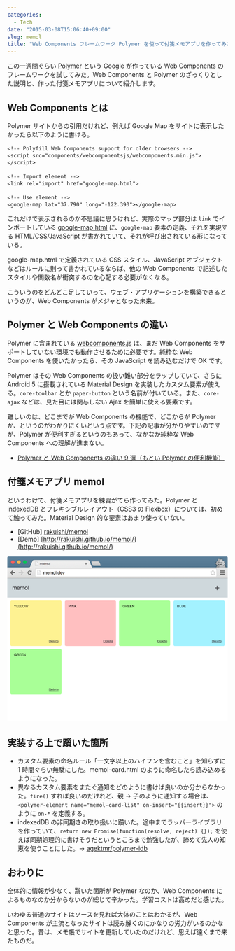 ```yaml
---
categories:
  - Tech
date: "2015-03-08T15:06:40+09:00"
slug: memol
title: "Web Components フレームワーク Polymer を使って付箋メモアプリを作ってみた"
---
```


この一週間ぐらい [Polymer](https://www.polymer-project.org/) という Google が作っている Web Components のフレームワークを試してみた。Web Components と Polymer のざっくりとした説明と、作った付箋メモアプリについて紹介します。

## Web Components とは

Polymer サイトからの引用だけれど、例えば Google Map をサイトに表示したかったら以下のように書ける。

    <!-- Polyfill Web Components support for older browsers -->
    <script src="components/webcomponentsjs/webcomponents.min.js"></script>

    <!-- Import element -->
    <link rel="import" href="google-map.html">

    <!-- Use element -->
    <google-map lat="37.790" long="-122.390"></google-map>

これだけで表示されるのか不思議に思うけれど、実際のマップ部分は `link` でインポートしている [google-map.html](https://github.com/GoogleWebComponents/google-map/blob/master/google-map.html) に、`google-map` 要素の定義、それを実現する HTML/CSS/JavaScript が書かれていて、それが呼び出されている形になっている。

google-map.html で定義されている CSS スタイル、JavaScript オブジェクトなどはルールに則って書かれているならば、他の Web Components で記述したスタイルや関数名が衝突するのを心配する必要がなくなる。

こういうのをどんどこ足していって、ウェブ・アプリケーションを構築できるというのが、Web Components がメジャとなった未来。

## Polymer と Web Components の違い

Polymer に含まれている [webcomponents.js](https://github.com/WebComponents/webcomponentsjs) は、まだ Web Components をサポートしていない環境でも動作させるために必要です。純粋な Web Components を使いたかったら、その JavaScript を読み込むだけで OK です。

Polymer はその Web Components の扱い難い部分をラップしていて、さらに Android 5 に搭載されている Material Design を実装したカスタム要素が使える。`core-toolbar` とか `paper-button` という名前が付いている。また、`core-ajax` などは、見た目には関与しない Ajax を簡単に使える要素です。

難しいのは、どこまでが Web Components の機能で、どこからが Polymer か、というのがわかりにくいという点です。下記の記事が分かりやすいのですが、Polymer が便利すぎるというのもあって、なかなか純粋な Web Components への理解が進まない。

- [Polymer と Web Components の違い 9 選（もとい Polymer の便利機能）](http://havelog.ayumusato.com/develop/webcomponents/e603-diff_of_polymer_and_webcomponents.html)

## 付箋メモアプリ memol

というわけで、付箋メモアプリを練習がてら作ってみた。Polymer と indexedDB とフレキシブルレイアウト（CSS3 の Flexbox）については、初めて触ってみた。Material Design 的な要素はあまり使っていない。

- [GitHub] [rakuishi/memol](https://github.com/rakuishi/memol)
- [Demo] [http://rakuishi.github.io/memol/](http://rakuishi.github.io/memol/)

<img alt="memol" src="https://raw.githubusercontent.com/rakuishi/static/master/images/memol.png">

## 実装する上で躓いた箇所

- カスタム要素の命名ルール「一文字以上のハイフンを含むこと」を知らずに 1 時間ぐらい無駄にした。memol-card.html のように命名したら読み込めるようになった。
- 異なるカスタム要素をまたぐ通知をどのように書けば良いのか分からなかった。`fire()` すれば良いのだけれど、親 → 子のように通知する場合は、`<polymer-element name="memol-card-list" on-insert="{{insert}}">` のように `on-*` を定義する。
- indexedDB の非同期さの取り扱いに躓いた。途中までラッパーライブラリを作っていて、`return new Promise(function(resolve, reject) {});` を使えば同期処理的に書けそうだというところまで勉強したが、諦めて先人の知恵を使うことにした。→ [agektmr/polymer-idb](https://github.com/agektmr/polymer-idb)

## おわりに

全体的に情報が少なく、躓いた箇所が Polymer なのか、Web Components によるものなのか分からないのが総じて辛かった。学習コストは高めだと感じた。

いわゆる普通のサイトはソースを見れば大体のことはわかるが、Web Components が主流となったサイトは読み解くのにかなりの労力がいるのかなと思った。昔は、メモ帳でサイトを更新していたのだけれど、思えば遠くまで来たものだ。
